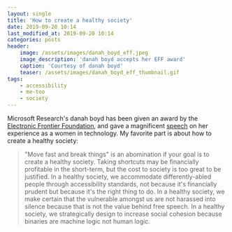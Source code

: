 ```yaml
---
layout: single
title: 'How to create a healthy society'
date: 2019-09-20 10:14
last_modified_at: 2019-09-20 10:14
categories: posts
header:
    image: /assets/images/danah_boyd_eff.jpeg
    image_description: 'danah boyd accepts her EFF award'
    caption: 'Courtesy of danah boyd'
    teaser: /assets/images/danah_boyd_eff_thumbnail.gif
tags:
    - accessibility
    - me-too
    - society
---
```


Microsoft Research's danah boyd has been given an award by the [Electronic Frontier Foundation](https://eff.org/),
and gave a magnificent
[speech](https://web.archive.org/web/20191213222537/https://onezero.medium.com/facing-the-great-reckoning-head-on-8fe434e10630)
on her experience as a women in technology.
My favorite part is about how to create a healthy society:

> "Move fast and break things" is an abomination if your goal is to create a healthy society.
> Taking shortcuts may be financially profitable in the short-term,
> but the cost to society is too great to be justified.
> In a healthy society,
> we accommodate differently-abled people through accessibility standards,
> not because it's financially prudent but because it's the right thing to do.
> In a healthy society,
> we make certain that the vulnerable amongst us are not harassed into silence
> because that is not the value behind free speech.
> In a healthy society,
> we strategically design to increase social cohesion
> because binaries are machine logic not human logic.
